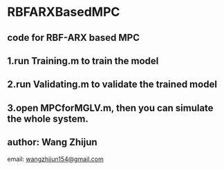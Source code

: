# RBFARXBasedMPC
code for RBF-ARX based MPC
---------------------------------------------
1.run Training.m to train the model
---------------------------------------------
2.run Validating.m to validate the trained model
---------------------------------------------
3.open MPCforMGLV.m, then you can simulate the whole system.
---------------------------------------------
author: Wang Zhijun
---------------------------------------------
email: wangzhijun154@gmail.com
